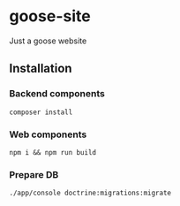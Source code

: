 # goose-site
Just a goose website

## Installation

### Backend components
```
composer install
```

### Web components
```
npm i && npm run build
```

### Prepare DB
```
./app/console doctrine:migrations:migrate
```